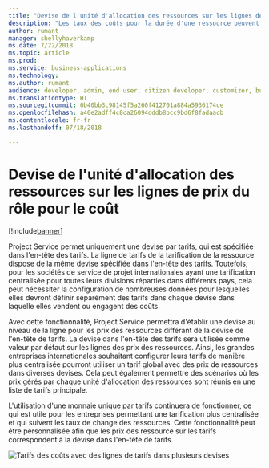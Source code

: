 ```yaml
---
title: "Devise de l'unité d'allocation des ressources sur les lignes de prix du rôle pour le coût"
description: "Les taux des coûts pour la durée d'une ressource peuvent désormais être exprimés dans la devise de l'unité d'allocation des ressources"
author: rumant
manager: shellyhaverkamp
ms.date: 7/22/2018
ms.topic: article
ms.prod: 
ms.service: business-applications
ms.technology: 
ms.author: rumant
audience: developer, admin, end user, citizen developer, customizer, business analyst, IT pro
ms.translationtype: HT
ms.sourcegitcommit: 0b40bb3c98145f5a260f412701a884a5936174ce
ms.openlocfilehash: a40e2adff4c8ca26094dddb8bcc9bd6f8fadaacb
ms.contentlocale: fr-fr
ms.lasthandoff: 07/18/2018

---
```

#  <a name="resourcing-unit-currency-on-role-price-lines-for-cost"></a>Devise de l'unité d'allocation des ressources sur les lignes de prix du rôle pour le coût 


[!include[banner](../../../../includes/banner.md)]

Project Service permet uniquement une devise par tarifs, qui est spécifiée dans l'en-tête des tarifs. La ligne de tarifs de la tarification de la ressource dispose de la même devise spécifiée dans l'en-tête des tarifs. Toutefois, pour les sociétés de service de projet internationales ayant une tarification centralisée pour toutes leurs divisions réparties dans différents pays, cela peut nécessiter la configuration de nombreuses données pour lesquelles elles devront définir séparément des tarifs dans chaque devise dans laquelle elles vendent ou engagent des coûts. 

Avec cette fonctionnalité, Project Service permettra d'établir une devise au niveau de la ligne pour les prix des ressources différant de la devise de l'en-tête de tarifs. La devise dans l'en-tête des tarifs sera utilisée comme valeur par défaut sur les lignes des prix des ressources. Ainsi, les grandes entreprises internationales souhaitant configurer leurs tarifs de manière plus centralisée pourront utiliser un tarif global avec des prix de ressources dans diverses devises. Cela peut également permettre des scénarios où les prix gérés par chaque unité d'allocation des ressources sont réunis en une liste de tarifs principale.

L'utilisation d'une monnaie unique par tarifs continuera de fonctionner, ce qui est utile pour les entreprises permettant une tarification plus centralisée et qui suivent les taux de change des ressources. Cette fonctionnalité peut être personnalisée afin que les prix des ressource sur les tarifs correspondent à la devise dans l'en-tête de tarifs.

![Tarifs des coûts avec des lignes de tarifs dans plusieurs devises](media/Resourcing-unit-currency-on-pricelist.png "Tarifs des coûts avec des lignes de tarifs dans plusieurs devises")
<!-- Picture 2 -->

